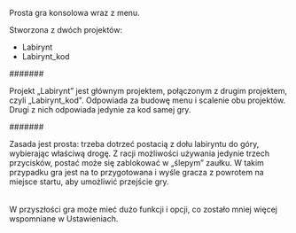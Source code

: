 Prosta gra konsolowa wraz z menu.

Stworzona z dwóch projektów:
- Labirynt
- Labirynt_kod

#######

Projekt „Labirynt” jest głównym projektem, połączonym z drugim projektem, czyli „Labirynt_kod". Odpowiada za budowę menu i scalenie obu projektów.
Drugi z nich odpowiada jedynie za kod samej gry.

#######

Zasada jest prosta: trzeba dotrzeć postacią z dołu labiryntu do góry, wybierając właściwą drogę. Z racji możliwości używania jedynie trzech przycisków,
postać może się zablokować w „ślepym” zaułku. W takim przypadku gra jest na to przygotowana i wyśle gracza z powrotem na miejsce startu, aby umożliwić
przejście gry.

######

W przyszłości gra może mieć dużo funkcji i opcji, co zostało mniej więcej wspomniane w Ustawieniach.

